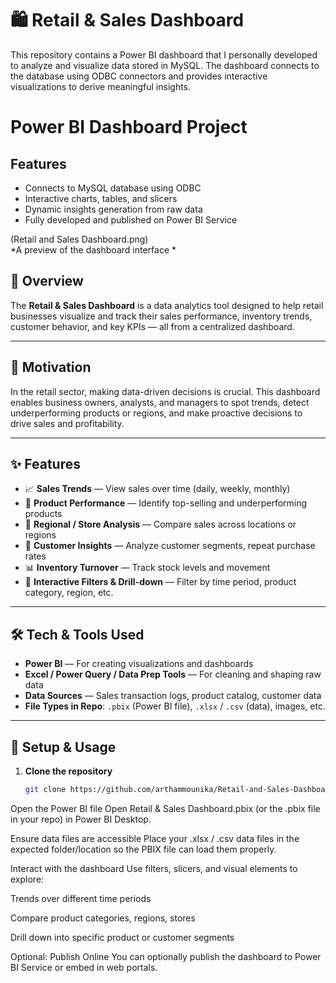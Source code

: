 # 🛍️ Retail & Sales Dashboard
This repository contains a Power BI dashboard that I personally developed to analyze and visualize data stored in MySQL. The dashboard connects to the database using ODBC connectors and provides interactive visualizations to derive meaningful insights.
# Power BI Dashboard Project
## Features
- Connects to MySQL database using ODBC
- Interactive charts, tables, and slicers
- Dynamic insights generation from raw data
- Fully developed and published on Power BI Service

(Retail and Sales Dashboard.png)  
*A preview of the dashboard interface *

## 📖 Overview  
The **Retail & Sales Dashboard** is a data analytics tool designed to help retail businesses visualize and track their sales performance, inventory trends, customer behavior, and key KPIs — all from a centralized dashboard.

---

## 🎯 Motivation  
In the retail sector, making data-driven decisions is crucial. This dashboard enables business owners, analysts, and managers to spot trends, detect underperforming products or regions, and make proactive decisions to drive sales and profitability.

---

## ✨ Features  
- 📈 **Sales Trends** — View sales over time (daily, weekly, monthly)  
- 🛒 **Product Performance** — Identify top-selling and underperforming products  
- 🏬 **Regional / Store Analysis** — Compare sales across locations or regions  
- 👥 **Customer Insights** — Analyze customer segments, repeat purchase rates  
- 📊 **Inventory Turnover** — Track stock levels and movement  
- 🧩 **Interactive Filters & Drill-down** — Filter by time period, product category, region, etc.  

---

## 🛠️ Tech & Tools Used  
- **Power BI** — For creating visualizations and dashboards  
- **Excel / Power Query / Data Prep Tools** — For cleaning and shaping raw data  
- **Data Sources** — Sales transaction logs, product catalog, customer data  
- **File Types in Repo**: `.pbix` (Power BI file), `.xlsx` / `.csv` (data), images, etc.

---

## 🧰 Setup & Usage

1. **Clone the repository**  
   ```bash
   git clone https://github.com/arthammounika/Retail-and-Sales-Dashboard.git
Open the Power BI file
Open Retail & Sales Dashboard.pbix (or the .pbix file in your repo) in Power BI Desktop.

Ensure data files are accessible
Place your .xlsx / .csv data files in the expected folder/location so the PBIX file can load them properly.

Interact with the dashboard
Use filters, slicers, and visual elements to explore:

Trends over different time periods

Compare product categories, regions, stores

Drill down into specific product or customer segments

Optional: Publish Online
You can optionally publish the dashboard to Power BI Service or embed in web portals.



